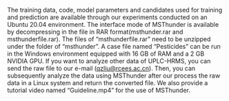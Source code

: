 The training data, code, model parameters and candidates used for training and prediction are available through our experiments conducted on an Ubuntu 20.04 environment. The interface mode of MSThunder is available by decompressing in the file in RAR format(msthunder.rar and msthunderfile.rar). The files of “msthunderfile.rar” need to be unzipped under the folder of “msthunder”. A case file named “Pesticides” can be run in the Windows environment equipped with 16 GB of RAM and a 2 GB NVIDIA GPU. If you want to analyze other data of UPLC-HRMS, you can send the raw file to our e-mail (qzliu@rcees.ac.cn). Then, you can subsequently analyze the data using MSThunder after our process the raw data in a Linux system and return the converted file. We also provide a tutorial video named “Guideline.mp4” for the use of MSThunder.
